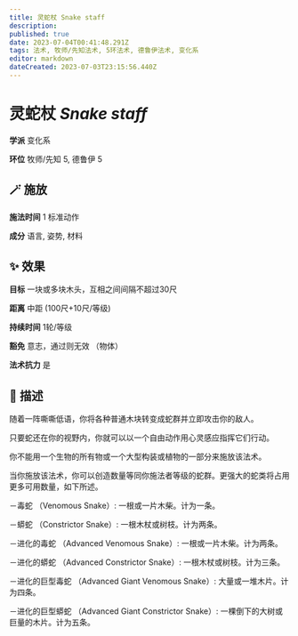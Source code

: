 ```yaml
---
title: 灵蛇杖 Snake staff
description: 
published: true
date: 2023-07-04T00:41:48.291Z
tags: 法术, 牧师/先知法术, 5环法术, 德鲁伊法术, 变化系
editor: markdown
dateCreated: 2023-07-03T23:15:56.440Z
---
```


# **灵蛇杖** *Snake staff*

**学派** 变化系 

**环位** 牧师/先知 5, 德鲁伊 5

## 🪄 施放

**施法时间** 1 标准动作

**成分** 语言, 姿势, 材料

## ✨ 效果 

**目标** 一块或多块木头，互相之间间隔不超过30尺 

**距离** 中距 (100尺+10尺/等级)  

**持续时间** 1轮/等级 

**豁免** 意志，通过则无效 （物体）

**法术抗力** 是

## 📖 描述

随着一阵嘶嘶低语，你将各种普通木块转变成蛇群并立即攻击你的敌人。

只要蛇还在你的视野内，你就可以以一个自由动作用心灵感应指挥它们行动。

你不能用一个生物的所有物或一个大型构装或植物的一部分来施放该法术。

当你施放该法术，你可以创造数量等同你施法者等级的蛇群。更强大的蛇类将占用更多可用数量，如下所述。

－毒蛇 （Venomous Snake）: 一根或一片木柴。计为一条。

－蟒蛇 （Constrictor Snake）: 一根木杖或树枝。计为两条。

－进化的毒蛇 （Advanced Venomous Snake）: 一根或一片木柴。计为两条。

－进化的蟒蛇 （Advanced Constrictor Snake）: 一根木杖或树枝。计为三条。

－进化的巨型毒蛇 （Advanced Giant Venomous Snake）: 大量或一堆木片。计为四条。

－进化的巨型蟒蛇 （Advanced Giant Constrictor Snake）: 一棵倒下的大树或巨量的木片。计为五条。
    